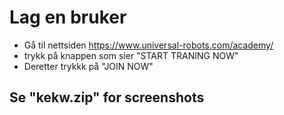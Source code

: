 # Lag en bruker

- Gå til nettsiden https://www.universal-robots.com/academy/
- trykk på knappen som sier "START TRANING NOW"
- Deretter trykkk på "JOIN NOW"

## Se "kekw.zip" for screenshots
